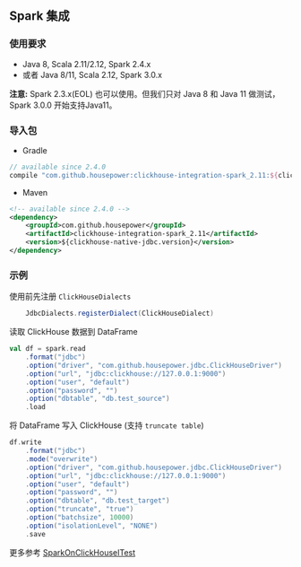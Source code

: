 ## Spark 集成

### 使用要求

- Java 8, Scala 2.11/2.12, Spark 2.4.x
- 或者 Java 8/11, Scala 2.12, Spark 3.0.x

**注意:** Spark 2.3.x(EOL) 也可以使用。但我们只对 Java 8 和 Java 11 做测试，Spark 3.0.0 开始支持Java11。

### 导入包

- Gradle

```groovy
// available since 2.4.0
compile "com.github.housepower:clickhouse-integration-spark_2.11:${clickhouse_native_jdbc_version}"
```

- Maven

```xml
<!-- available since 2.4.0 -->
<dependency>
    <groupId>com.github.housepower</groupId>
    <artifactId>clickhouse-integration-spark_2.11</artifactId>
    <version>${clickhouse-native-jdbc.version}</version>
</dependency>
```

### 示例

使用前先注册 `ClickHouseDialects` 

```scala
    JdbcDialects.registerDialect(ClickHouseDialect)
```

读取 ClickHouse 数据到 DataFrame

```scala
val df = spark.read
    .format("jdbc")
    .option("driver", "com.github.housepower.jdbc.ClickHouseDriver")
    .option("url", "jdbc:clickhouse://127.0.0.1:9000")
    .option("user", "default")
    .option("password", "")
    .option("dbtable", "db.test_source")
    .load
```

将 DataFrame 写入 ClickHouse (支持 `truncate table`)

```scala
df.write
    .format("jdbc")
    .mode("overwrite")
    .option("driver", "com.github.housepower.jdbc.ClickHouseDriver")
    .option("url", "jdbc:clickhouse://127.0.0.1:9000")
    .option("user", "default")
    .option("password", "")
    .option("dbtable", "db.test_target")
    .option("truncate", "true")
    .option("batchsize", 10000)
    .option("isolationLevel", "NONE")
    .save
```

更多参考 [SparkOnClickHouseITest](https://github.com/housepower/ClickHouse-Native-JDBC/clickhouse-integration/clickhouse-integration-spark/src/test/scala/com.github.housepower.jdbc.spark/SparkOnClickHouseITest.scala)
